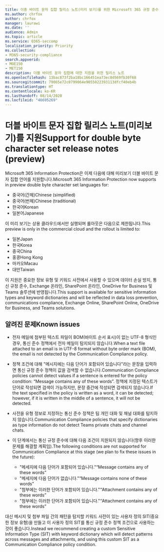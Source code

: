 ```yaml
---
title: 이중 바이트 문자 집합 릴리스 노트(미리 보기)를 위한 Microsoft 365 규정 준수 지원
ms.author: chrfox
author: chrfox
manager: laurawi
ms.date: ''
audience: Admin
ms.topic: article
ms.service: O365-seccomp
localization_priority: Priority
ms.collection:
- M365-security-compliance
search.appverid:
- MOE150
- MET150
description: 더블 바이트 문자 집합에 대한 지원을 위한 릴리스 노트
ms.openlocfilehash: 13bac873f2ba18bc166451ea73ec0d569fb30f68
ms.sourcegitcommit: 79065e72c0799064e9055022393113dfcf40eb4b
ms.translationtype: HT
ms.contentlocale: ko-KR
ms.lasthandoff: 08/14/2020
ms.locfileid: "46695269"
---
```

# <a name="support-for-double-byte-character-set-release-notes-preview"></a><span data-ttu-id="2a28c-103">더블 바이트 문자 집합 릴리스 노트(미리보기)를 지원</span><span class="sxs-lookup"><span data-stu-id="2a28c-103">Support for double byte character set release notes (preview)</span></span>

 <span data-ttu-id="2a28c-104">Microsoft 365 Information Protection은 이제 다음에 대해 미리보기 더블 바이트 문자 집합 언어를 지원합니다.</span><span class="sxs-lookup"><span data-stu-id="2a28c-104">Microsoft 365 Information Protection now supports in preview double byte character set languages for:</span></span>

- <span data-ttu-id="2a28c-105">중국어(간체)</span><span class="sxs-lookup"><span data-stu-id="2a28c-105">Chinese (simplified)</span></span>
- <span data-ttu-id="2a28c-106">중국어(번체)</span><span class="sxs-lookup"><span data-stu-id="2a28c-106">Chinese (traditional)</span></span>
- <span data-ttu-id="2a28c-107">한국어</span><span class="sxs-lookup"><span data-stu-id="2a28c-107">Korean</span></span>
- <span data-ttu-id="2a28c-108">일본어</span><span class="sxs-lookup"><span data-stu-id="2a28c-108">Japanese</span></span>

<span data-ttu-id="2a28c-109">이 미리 보기는 상용 클라우드에서만 실행되며 롤아웃은 다음으로 제한됩니다.</span><span class="sxs-lookup"><span data-stu-id="2a28c-109">This preview is only in the commercial cloud and the rollout is limited to:</span></span>

- <span data-ttu-id="2a28c-110">일본</span><span class="sxs-lookup"><span data-stu-id="2a28c-110">Japan</span></span>
- <span data-ttu-id="2a28c-111">한국</span><span class="sxs-lookup"><span data-stu-id="2a28c-111">Korea</span></span>
- <span data-ttu-id="2a28c-112">중국</span><span class="sxs-lookup"><span data-stu-id="2a28c-112">China</span></span>
- <span data-ttu-id="2a28c-113">홍콩</span><span class="sxs-lookup"><span data-stu-id="2a28c-113">Hong Kong</span></span>
- <span data-ttu-id="2a28c-114">마카오</span><span class="sxs-lookup"><span data-stu-id="2a28c-114">Macau</span></span>
- <span data-ttu-id="2a28c-115">대만</span><span class="sxs-lookup"><span data-stu-id="2a28c-115">Taiwan</span></span>

<span data-ttu-id="2a28c-116">이 지원은 중요한 정보 유형 및 키워드 사전에서 사용할 수 있으며 데이터 손실 방지, 통신 규정 준수, Exchange 온라인, SharePoint 온라인, OneDrive for Business 및 Teams 솔루션에 반영됩니다.</span><span class="sxs-lookup"><span data-stu-id="2a28c-116">This support is available for sensitive information types and keyword dictionaries and will be reflected in data loss prevention, communications compliance, Exchange Online, SharePoint Online, OneDrive for Business, and Teams solutions.</span></span>

## <a name="known-issues"></a><span data-ttu-id="2a28c-117">알려진 문제</span><span class="sxs-lookup"><span data-stu-id="2a28c-117">Known issues</span></span>

- <span data-ttu-id="2a28c-118">전자 메일에 첨부된 텍스트 파일이 BOM(바이트 순서 표시)이 없는 UTF-8 형식인 경우, 통신 준수 정책에서 전자 메일이 탐지되지 않습니다.</span><span class="sxs-lookup"><span data-stu-id="2a28c-118">When a text file attached to an email is in UTF-8 format without byte order mark (BOM), the email is not detected by the Communication Compliance policy.</span></span>

- <span data-ttu-id="2a28c-119">정책 조건에 대해 "메시지에는 다음 단어가 포함되어 있습니다"라는 문장을 입력하면 통신 규정 준수 정책이 값을 검색할 수 없습니다.</span><span class="sxs-lookup"><span data-stu-id="2a28c-119">Communication Compliance policies cannot detect values if a sentence is entered for the policy condition: “Message contains any of these words”.</span></span> <span data-ttu-id="2a28c-120">정책에 지정된 텍스트가 단어로 작성되면 검색이 가능하지만, 문장 중간에 작성되면 검색되지 않습니다.</span><span class="sxs-lookup"><span data-stu-id="2a28c-120">If the text specified in the policy is written as a word, it can be detected; however, if it is written in the middle of a sentence, it will not be detected.</span></span>

- <span data-ttu-id="2a28c-121">사전을 유형 정보로 지정하는 통신 준수 정책은 팀 개인 대화 및 채널 대화를 탐지하지 않습니다.</span><span class="sxs-lookup"><span data-stu-id="2a28c-121">Communication Compliance policies that specify dictionaries as type information do not detect Teams private chats and channel chats.</span></span>

- <span data-ttu-id="2a28c-122">이 단계에서는 통신 규정 준수에 대해 다음 조건이 지원되지 않습니다(향후 이러한 문제를 해결할 계획임).</span><span class="sxs-lookup"><span data-stu-id="2a28c-122">The following conditions are not supported for Communication Compliance at this stage (we plan to fix these issues in the future):</span></span> 
  - <span data-ttu-id="2a28c-123">"메세지에 다음 단어가 포함되어 있습니다."</span><span class="sxs-lookup"><span data-stu-id="2a28c-123">“Message contains any of these words”</span></span>
  - <span data-ttu-id="2a28c-124">"메세지에 다음 단어가 없습니다."</span><span class="sxs-lookup"><span data-stu-id="2a28c-124">“Message contains none of these words”</span></span>
  - <span data-ttu-id="2a28c-125">"첨부에는 이러한 단어가 포함되어 있습니다."</span><span class="sxs-lookup"><span data-stu-id="2a28c-125">“Attachment contains any of these words”</span></span>
  - <span data-ttu-id="2a28c-126">"첨부에는 이러한 단어가 포함되어 있습니다."</span><span class="sxs-lookup"><span data-stu-id="2a28c-126">“Attachment contains any of these words”</span></span>

<span data-ttu-id="2a28c-127">대신 메시지 및 첨부 파일 간의 패턴을 탐지할 키워드 사전이 있는 사용자 정의 SIT(중요한 정보 유형)을 만들고 이 사용자 정의 SIT를 통신 규정 준수 정책 조건으로 사용하는 것이 좋습니다.</span><span class="sxs-lookup"><span data-stu-id="2a28c-127">Instead we recommend creating a custom Sensitive Information Type (SIT) with keyword dictionary which will detect patterns across messages and attachments, and using this custom SIT as a Communication Compliance policy condition.</span></span>
